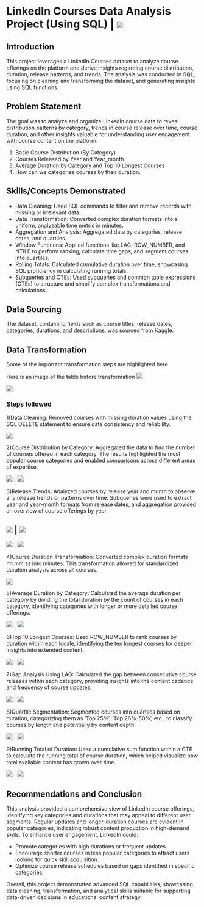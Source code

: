 # LinkedIn Courses Data Analysis Project (Using SQL) | ![](LinkedIn_logo_initials.png)

## Introduction

This project leverages a LinkedIn Courses dataset to analyze course offerings on the platform and derive insights regarding course distribution, duration, release patterns, and trends. The analysis was conducted in SQL, focusing on cleaning and transforming the dataset, and generating insights using SQL functions.

## Problem Statement

The goal was to analyze and organize LinkedIn course data to reveal distribution patterns by category, trends in course release over time, course duration, and other insights valuable for understanding user engagement with course content on the platform.

1. Basic Course Distribution (By Category)
2. Courses Released by Year and Year_month.
3. Average Duration by Category and Top 10 Longest Courses
4. How can we categorise courses by their duration.

## Skills/Concepts Demonstrated

- Data Cleaning: Used SQL commands to filter and remove records with missing or irrelevant data.
- Data Transformation: Converted complex duration formats into a uniform, analyzable time metric in minutes.
- Aggregation and Analysis: Aggregated data by categories, release dates, and quartiles.
- Window Functions: Applied functions like LAG, ROW_NUMBER, and NTILE to perform ranking, calculate time gaps, and segment courses into quartiles.
- Rolling Totals: Calculated cumulative duration over time, showcasing SQL proficiency in calculating running totals.
- Subqueries and CTEs: Used subqueries and common table expressions (CTEs) to structure and simplify complex transformations and calculations.

## Data Sourcing

The dataset, containing fields such as course titles, release dates, categories, durations, and descriptions, was sourced from Kaggle. 

## Data Transformation

Some of the important transformation steps are highlighted here

Here is an image of the table before transformation
![](Capture_all1.PNG)

![](Capture_all2.PNG)

### Steps followed 

1)Data Cleaning: Removed courses with missing duration values using the SQL DELETE statement to ensure data consistency and reliability.

![](Capture_step1_delete.PNG)

2)Course Distribution by Category: Aggregated the data to find the number of courses offered in each category. The results highlighted the most popular course categories and enabled comparisons across different areas of expertise.

![](Capture_step_2i.PNG) | ![](Capture_step_2ii.PNG)

3)Release Trends: Analyzed courses by release year and month to observe any release trends or patterns over time. Subqueries were used to extract year and year-month formats from release dates, and aggregation provided an overview of course offerings by year.

![](Capture_course_release_by_year_and_month.PNG) | ![](Capture_course_release_by_year_result.PNG)
----------------------
![](Capture_course_release_by_year_and_month_emphasis_on_month.PNG) | ![](Capture_course_release_by_month_result.PNG)

4)Course Duration Transformation: Converted complex duration formats hh:mm:ss into minutes. This transformation allowed for standardized duration analysis across all courses.

![](Capture_hhmmss_transformation.PNG)

5)Average Duration by Category: Calculated the average duration per category by dividing the total duration by the count of courses in each category, identifying categories with longer or more detailed course offerings.

![](Capture_average_duration_calc.PNG) | ![](Capture_average_duration_result.PNG)

6)Top 10 Longest Courses: Used ROW_NUMBER to rank courses by duration within each locale, identifying the ten longest courses for deeper insights into extended content.

![](Capture_top_ten_courses_sql.PNG) | ![](Capture_top_ten_courses_result.PNG)

7)Gap Analysis Using LAG: Calculated the gap between consecutive course releases within each category, providing insights into the content cadence and frequency of course updates.

![](Capture7sql.PNG) | ![](Capture7result.PNG)

8)Quartile Segmentation: Segmented courses into quartiles based on duration, categorizing them as ‘Top 25%’, ‘Top 26%-50%’, etc., to classify courses by length and potentially by content depth.

![](Capture_8_sql.PNG) | ![](Capture8result.PNG)

9)Running Total of Duration: Used a cumulative sum function within a CTE to calculate the running total of course duration, which helped visualize how total available content has grown over time.

![](Capture_9_sql.PNG) | ![](Capture_9_result.PNG)

## Recommendations and Conclusion
This analysis provided a comprehensive view of LinkedIn course offerings, identifying key categories and durations that may appeal to different user segments. Regular updates and longer-duration courses are evident in popular categories, indicating robust content production in high-demand skills. 
To enhance user engagement, LinkedIn could:

- Promote categories with high durations or frequent updates.
- Encourage shorter courses in less popular categories to attract users looking for quick skill acquisition.
- Optimize course release schedules based on gaps identified in specific categories.

Overall, this project demonstrated advanced SQL capabilities, showcasing data cleaning, transformation, and analytical skills suitable for supporting data-driven decisions in educational content strategy.
